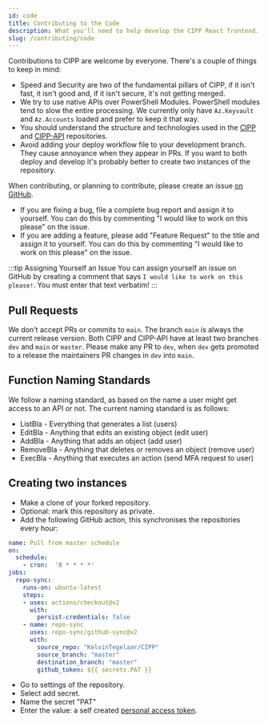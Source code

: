 ```yaml
---
id: code
title: Contributing to the Code
description: What you'll need to help develop the CIPP React frontend.
slug: /contributing/code
---
```


Contributions to CIPP are welcome by everyone. There's a couple of things to keep in mind:

* Speed and Security are two of the fundamental pillars of CIPP, if it isn't fast, it isn't good and, if it isn't secure, it's not getting merged.
* We try to use native APIs over PowerShell Modules. PowerShell modules tend to slow the entire processing. We currently only have `Az.Keyvault` and `Az.Accounts` loaded and prefer to keep it that way.
* You should understand the structure and technologies used in the [CIPP](../../CIPP/structure/) and [CIPP-API](../../CIPP-API/structure/) repositories.
* Avoid adding your deploy workflow file to your development branch. They cause annoyance when they appear in PRs. If you want to both deploy and develop it's probably better to create two instances of the repository.

When contributing, or planning to contribute, please create an issue [on GitHub](https://github.com/KelvinTegelaar/CIPP/issues).

* If you are fixing a bug, file a complete bug report and assign it to yourself.  You can do this by commenting "I would like to work on this please" on the issue.
* If you are adding a feature, please add "Feature Request" to the title and assign it to yourself. You can do this by commenting "I would like to work on this please" on the issue.

<!-- vale Microsoft.FirstPerson off -->
:::tip Assigning Yourself an Issue
You can assign yourself an issue on GitHub by creating a comment that says `I would like to work on this please!`. You must enter that text verbatim!
:::
<!-- vale Microsoft.FirstPerson on -->

## Pull Requests

We don't accept PRs or commits to `main`. The branch `main` is always the current release version. Both CIPP and CIPP-API have at least two branches `dev` and `main` or `master`. Please make any PR to `dev`, when `dev` gets promoted to a release the maintainers PR changes in `dev` into `main`.

## Function Naming Standards

We follow a naming standard, as based on the name a user might get access to an API or not. The current naming standard is as follows:

* ListBla - Everything that generates a list (users)
* EditBla - Anything that edits an existing object (edit user)
* AddBla - Anything that adds an object (add user)
* RemoveBla - Anything that deletes or removes an object (remove user)
* ExecBla - Anything that executes an action (send MFA request to user)

## Creating two instances

* Make a clone of your forked repository.
* Optional: mark this repository as private.
* Add the following GitHub action, this synchronises the repositories every hour:

```yaml
name: Pull from master schedule
on:
  schedule:
    - cron:  '0 * * * *'
jobs:
  repo-sync:
    runs-on: ubuntu-latest
    steps:
    - uses: actions/checkout@v2
      with:
        persist-credentials: false
    - name: repo-sync
      uses: repo-sync/github-sync@v2
      with:
        source_repo: "KelvinTegelaar/CIPP"
        source_branch: "master"
        destination_branch: "master"
        github_token: ${{ secrets.PAT }}
```

* Go to settings of the repository.
* Select add secret.
* Name the secret "PAT"
* Enter the value: a self created [personal access token](https://github.com/settings/tokens).
